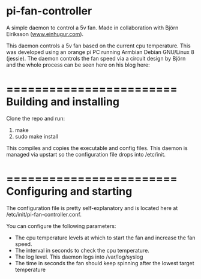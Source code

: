 # pi-fan-controller
A simple daemon to control a 5v fan. Made in collaboration with Björn Eiríksson (www.einhugur.com).

This daemon controls a 5v fan based on the current cpu temperature. This was developed using an orange pi PC 
running Armbian Debian GNU/Linux 8 (jessie). The daemon controls the fan speed via a circuit design by Björn
and the whole process can be seen here on his blog here:

<INSERT BLOG LINK>

========================
Building and installing
========================
Clone the repo and run:
1. make
2. sudo make install

This compiles and copies the executable and config files. This daemon is managed via upstart so the configuration
file drops into /etc/init.

========================
Configuring and starting
========================
The configuration file is pretty self-explanatory and is located here at /etc/init/pi-fan-controller.conf.

You can configure the following parameters:
* The cpu temperature levels at which to start the fan and increase the fan speed.
* The interval in seconds to check the cpu temperature.
* The log level. This daemon logs into /var/log/syslog
* The time in seconds the fan should keep spinning after the lowest target temperature
